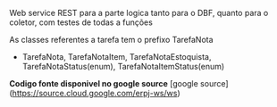 Web service REST para a parte logica tanto para o DBF, quanto para o coletor, com testes de todas a funções

As classes referentes a tarefa tem o prefixo TarefaNota
- TarefaNota, TarefaNotaItem, TarefaNotaEstoquista, TarefaNotaStatus(enum), TarefaNotaItemStatus(enum)

**Codigo fonte disponivel no google source**
[google source] (https://source.cloud.google.com/erpj-ws/ws)